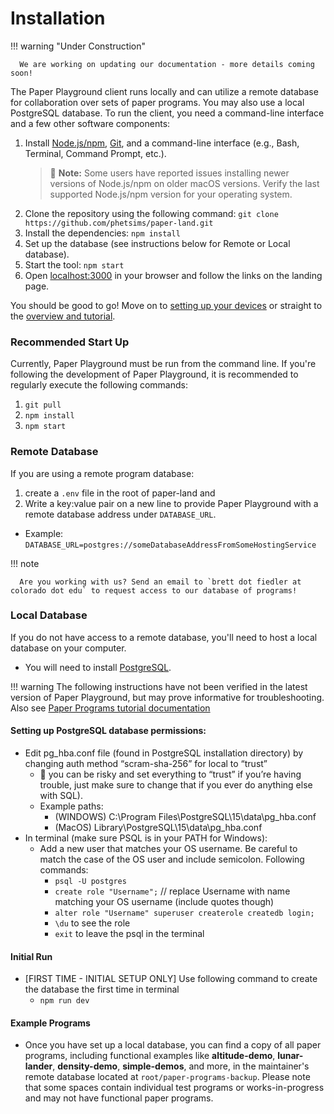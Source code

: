 
# Installation

!!! warning "Under Construction" 
      
      We are working on updating our documentation - more details coming soon!

The Paper Playground client runs locally and can utilize a remote database for collaboration over sets of paper programs. You may also use a local PostgreSQL database. To run the client, you need a command-line interface and a few other software components:

1. Install [Node.js/npm](https://nodejs.org/en/), [Git](https://git-scm.com/), and a command-line interface (e.g., Bash, Terminal, Command Prompt, etc.).
   > :red_circle: **Note:** Some users have reported issues installing newer versions of Node.js/npm on older macOS versions. Verify the last supported Node.js/npm version for your operating system.
2. Clone the repository using the following command: `git clone https://github.com/phetsims/paper-land.git`
3. Install the dependencies: `npm install`
4. Set up the database (see instructions below for Remote or Local database).
5. Start the tool: `npm start`
6. Open [localhost:3000](http://localhost:3000/) in your browser and follow the links on the landing page.


You should be good to go! Move on to [setting up your devices](../setup/device-setup.md) or straight to the [overview and tutorial](../setup/tutorial.md).

### Recommended Start Up

Currently, Paper Playground must be run from the command line. If you're following the development of Paper Playground, it is recommended to regularly execute the following commands:

1. `git pull`
2. `npm install`
3. `npm start`

### Remote Database

If you are using a remote program database: 

1. create a `.env` file in the root of paper-land and 
2. Write a key:value pair on a new line to provide Paper Playground with a remote database address under `DATABASE_URL`.
  - Example: `DATABASE_URL=postgres://someDatabaseAddressFromSomeHostingService`

!!! note

      Are you working with us? Send an email to `brett dot fiedler at colorado dot edu` to request access to our database of programs!

### Local Database

If you do not have access to a remote database, you'll need to host a local database on your computer.

- You will need to install [PostgreSQL](https://www.postgresql.org/download/).

!!! warning
      The following instructions have not been verified in the latest version of Paper Playground, but may prove informative for troubleshooting. Also see [Paper Programs tutorial documentation](https://github.com/janpaul123/paperprograms/blob/master/docs/tutorial.md#optional-setting-up-the-server-locally)

#### Setting up PostgreSQL database permissions:
- Edit pg_hba.conf file (found in PostgreSQL installation directory) by changing auth method “scram-sha-256” for local to “trust”  
    - :red_circle: you can be risky and set everything to “trust” if you’re having trouble, just make sure to change that if you ever do anything else with SQL).
    - Example paths: 
        - (WINDOWS) C:\Program Files\PostgreSQL\15\data\pg_hba.conf 
        - (MacOS) Library\PostgreSQL\15\data\pg_hba.conf
- In terminal (make sure PSQL is in your PATH for Windows):
  - Add a new user that matches your OS username. Be careful to match the case of the OS user and include semicolon. Following commands:
      - `psql -U postgres`
      - `create role "Username";` // replace Username with name matching your OS username (include quotes though)
      - `alter role "Username" superuser createrole createdb login;`
      - `\du` to see the role
      - `exit` to leave the psql in the terminal

#### Initial Run
- [FIRST TIME - INITIAL SETUP ONLY] Use following command to create the database the first time in terminal
  - `npm run dev`

#### Example Programs
- Once you have set up a local database, you can find a copy of all paper programs, including functional examples like **altitude-demo**, **lunar-lander**, **density-demo**, **simple-demos**, and more, in the maintainer's remote database located at `root/paper-programs-backup`. Please note that some spaces contain individual test programs or works-in-progress and may not have functional paper programs.

